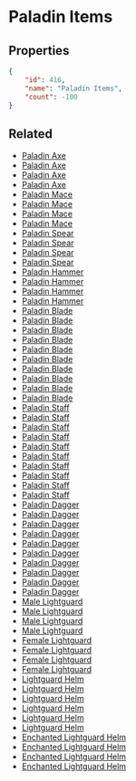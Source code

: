 # Paladin Items

<no description available>

## Properties

```json
{
    "id": 416,
    "name": "Paladin Items",
    "count": -100
}
```

## Related

- [Paladin Axe](../items/12708-paladin-axe.md)
- [Paladin Axe](../items/12709-paladin-axe.md)
- [Paladin Axe](../items/12710-paladin-axe.md)
- [Paladin Axe](../items/12711-paladin-axe.md)
- [Paladin Mace](../items/12712-paladin-mace.md)
- [Paladin Mace](../items/12713-paladin-mace.md)
- [Paladin Mace](../items/12714-paladin-mace.md)
- [Paladin Mace](../items/12715-paladin-mace.md)
- [Paladin Spear](../items/12716-paladin-spear.md)
- [Paladin Spear](../items/12717-paladin-spear.md)
- [Paladin Spear](../items/12718-paladin-spear.md)
- [Paladin Spear](../items/12719-paladin-spear.md)
- [Paladin Hammer](../items/12720-paladin-hammer.md)
- [Paladin Hammer](../items/12721-paladin-hammer.md)
- [Paladin Hammer](../items/12722-paladin-hammer.md)
- [Paladin Hammer](../items/12723-paladin-hammer.md)
- [Paladin Blade](../items/12724-paladin-blade.md)
- [Paladin Blade](../items/12725-paladin-blade.md)
- [Paladin Blade](../items/12726-paladin-blade.md)
- [Paladin Blade](../items/12727-paladin-blade.md)
- [Paladin Blade](../items/12728-paladin-blade.md)
- [Paladin Blade](../items/12729-paladin-blade.md)
- [Paladin Blade](../items/12730-paladin-blade.md)
- [Paladin Blade](../items/12731-paladin-blade.md)
- [Paladin Blade](../items/12732-paladin-blade.md)
- [Paladin Blade](../items/12733-paladin-blade.md)
- [Paladin Staff](../items/12734-paladin-staff.md)
- [Paladin Staff](../items/12735-paladin-staff.md)
- [Paladin Staff](../items/12736-paladin-staff.md)
- [Paladin Staff](../items/12737-paladin-staff.md)
- [Paladin Staff](../items/12738-paladin-staff.md)
- [Paladin Staff](../items/12739-paladin-staff.md)
- [Paladin Staff](../items/12740-paladin-staff.md)
- [Paladin Staff](../items/12741-paladin-staff.md)
- [Paladin Staff](../items/12742-paladin-staff.md)
- [Paladin Staff](../items/12743-paladin-staff.md)
- [Paladin Dagger](../items/12744-paladin-dagger.md)
- [Paladin Dagger](../items/12745-paladin-dagger.md)
- [Paladin Dagger](../items/12746-paladin-dagger.md)
- [Paladin Dagger](../items/12747-paladin-dagger.md)
- [Paladin Dagger](../items/12748-paladin-dagger.md)
- [Paladin Dagger](../items/12749-paladin-dagger.md)
- [Paladin Dagger](../items/12750-paladin-dagger.md)
- [Paladin Dagger](../items/12751-paladin-dagger.md)
- [Paladin Dagger](../items/12752-paladin-dagger.md)
- [Paladin Dagger](../items/12753-paladin-dagger.md)
- [Male Lightguard](../items/13911-male-lightguard.md)
- [Male Lightguard](../items/13912-male-lightguard.md)
- [Male Lightguard](../items/13913-male-lightguard.md)
- [Male Lightguard](../items/13914-male-lightguard.md)
- [Female Lightguard](../items/13915-female-lightguard.md)
- [Female Lightguard](../items/13916-female-lightguard.md)
- [Female Lightguard](../items/13917-female-lightguard.md)
- [Female Lightguard](../items/13918-female-lightguard.md)
- [Lightguard Helm](../items/13919-lightguard-helm.md)
- [Lightguard Helm](../items/13920-lightguard-helm.md)
- [Lightguard Helm](../items/13921-lightguard-helm.md)
- [Lightguard Helm](../items/13922-lightguard-helm.md)
- [Lightguard Helm](../items/13923-lightguard-helm.md)
- [Lightguard Helm](../items/13924-lightguard-helm.md)
- [Enchanted Lightguard Helm](../items/13925-enchanted-lightguard-helm.md)
- [Enchanted Lightguard Helm](../items/13926-enchanted-lightguard-helm.md)
- [Enchanted Lightguard Helm](../items/13927-enchanted-lightguard-helm.md)
- [Enchanted Lightguard Helm](../items/13928-enchanted-lightguard-helm.md)

